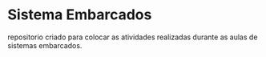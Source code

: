 <h1>Sistema Embarcados</h1>
repositorio criado para colocar as atividades realizadas durante as aulas de sistemas embarcados.
